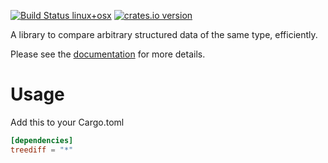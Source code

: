 [![Build Status linux+osx](https://travis-ci.org/Byron/treediff-rs.svg?branch=master)](https://travis-ci.org/Byron/treediff-rs)
[![crates.io version](https://img.shields.io/crates/v/treediff.svg)](https://crates.io/crates/treediff)

A library to compare arbitrary structured data of the same type, efficiently.

Please see the [documentation](https://docs.rs/treediff/*) for more details.

# Usage

Add this to your Cargo.toml
```toml
[dependencies]
treediff = "*"
```
